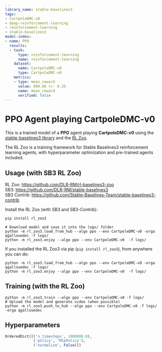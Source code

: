 ```yaml
---
library_name: stable-baselines3
tags:
- CartpoleDMC-v0
- deep-reinforcement-learning
- reinforcement-learning
- stable-baselines3
model-index:
- name: PPO
  results:
  - task:
      type: reinforcement-learning
      name: reinforcement-learning
    dataset:
      name: CartpoleDMC-v0
      type: CartpoleDMC-v0
    metrics:
    - type: mean_reward
      value: 999.66 +/- 0.25
      name: mean_reward
      verified: false
---
```


# **PPO** Agent playing **CartpoleDMC-v0**
This is a trained model of a **PPO** agent playing **CartpoleDMC-v0**
using the [stable-baselines3 library](https://github.com/DLR-RM/stable-baselines3)
and the [RL Zoo](https://github.com/DLR-RM/rl-baselines3-zoo).

The RL Zoo is a training framework for Stable Baselines3
reinforcement learning agents,
with hyperparameter optimization and pre-trained agents included.

## Usage (with SB3 RL Zoo)

RL Zoo: https://github.com/DLR-RM/rl-baselines3-zoo<br/>
SB3: https://github.com/DLR-RM/stable-baselines3<br/>
SB3 Contrib: https://github.com/Stable-Baselines-Team/stable-baselines3-contrib

Install the RL Zoo (with SB3 and SB3-Contrib):
```bash
pip install rl_zoo3
```

```
# Download model and save it into the logs/ folder
python -m rl_zoo3.load_from_hub --algo ppo --env CartpoleDMC-v0 -orga qgallouedec -f logs/
python -m rl_zoo3.enjoy --algo ppo --env CartpoleDMC-v0  -f logs/
```

If you installed the RL Zoo3 via pip (`pip install rl_zoo3`), from anywhere you can do:
```
python -m rl_zoo3.load_from_hub --algo ppo --env CartpoleDMC-v0 -orga qgallouedec -f logs/
python -m rl_zoo3.enjoy --algo ppo --env CartpoleDMC-v0  -f logs/
```

## Training (with the RL Zoo)
```
python -m rl_zoo3.train --algo ppo --env CartpoleDMC-v0 -f logs/
# Upload the model and generate video (when possible)
python -m rl_zoo3.push_to_hub --algo ppo --env CartpoleDMC-v0 -f logs/ -orga qgallouedec
```

## Hyperparameters
```python
OrderedDict([('n_timesteps', 1000000.0),
             ('policy', 'MlpPolicy'),
             ('normalize', False)])
```
